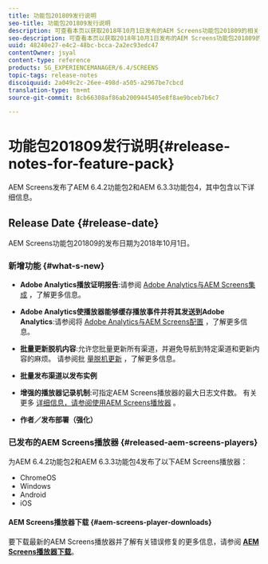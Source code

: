 ```yaml
---
title: 功能包201809发行说明
seo-title: 功能包201809发行说明
description: 可查看本页以获取2018年10月1日发布的AEM Screens功能包201809的相关信息。
seo-description: 可查看本页以获取2018年10月1日发布的AEM Screens功能包201809的相关信息。
uuid: 48240e27-e4c2-48bc-bcca-2a2ec93edc47
contentOwner: jsyal
content-type: reference
products: SG_EXPERIENCEMANAGER/6.4/SCREENS
topic-tags: release-notes
discoiquuid: 2a049c2c-26ee-498d-a505-a2967be7cbcd
translation-type: tm+mt
source-git-commit: 8cb66308af86ab2009445405e8f8ae9bceb7b6c7

---
```



# 功能包201809发行说明{#release-notes-for-feature-pack}

AEM Screens发布了AEM 6.4.2功能包2和AEM 6.3.3功能包4，其中包含以下详细信息。

## Release Date {#release-date}

AEM Screens功能包201809的发布日期为2018年10月1日。

### 新增功能 {#what-s-new}

* **Adobe Analytics播放证明报告**:请参阅 [Adobe Analytics与AEM Screens集成](/help/screens/adobe-analytics-integration-aem-screens.md) ，了解更多信息。

* **Adobe Analytics使播放器能够缓存播放事件并将其发送到Adobe Analytics**:请参阅将 [Adobe Analytics与AEM Screens配置](/help/screens/configuring-adobe-analytics-aem-screens.md) ，了解更多信息。

* **批量更新脱机内容**:允许您批量更新所有渠道，并避免导航到特定渠道和更新内容的麻烦。 请参阅批 [量脱机更新](/help/screens/bulk-offline-update.md) ，了解更多信息。

* **批量发布渠道以发布实例**
* **增强的播放器记录机制**:可指定AEM Screens播放器的最大日志文件数。 有关更多 [详细信息，请参阅使用AEM Screens播放器](/help/screens/working-with-screens-player.md) 。

* **作者／发布部署（强化）**

### 已发布的AEM Screens播放器 {#released-aem-screens-players}

为AEM 6.4.2功能包2和AEM 6.3.3功能包4发布了以下AEM Screens播放器：

* ChromeOS
* Windows
* Android
* iOS

#### AEM Screens播放器下载 {#aem-screens-player-downloads}

要下载最新的AEM Screens播放器并了解有关错误修复的更多信息，请参阅 [**AEM Screens播放器下载&#x200B;**](https://download.macromedia.com/screens/)。
